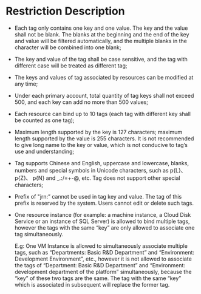# Restriction Description

 - Each tag only contains one key and one value. The key and the value shall not be blank. The blanks at the beginning and the end of the key and value will be filtered automatically, and the multiple blanks in the character will be combined into one blank;

 - The key and value of the tag shall be case sensitive, and the tag with different case will be treated as different tag;

 - The keys and values of tag associated by resources can be modified at any time;

 - Under each primary account, total quantity of tag keys shall not exceed 500, and each key can add no more than 500 values;

 - Each resource can bind up to 10 tags (each tag with different key shall be counted as one tag);

 - Maximum length supported by the key is 127 characters; maximum length supported by the value is 255 characters. It is not recommended to give long name to the key or value, which is not conducive to tag’s use and understanding;

 - Tag supports Chinese and English, uppercase and lowercase, blanks, numbers and special symbols in Unicode characters, such as p{L}、 p{Z}、 p{N} and _.:/=+-@, etc. Tag does not support other special characters;

 - Prefix of "jrn:” cannot be used in tag key and value. The tag of this prefix is reserved by the system. Users cannot edit or delete such tags.

 - One resource instance (for example: a machine instance, a Cloud Disk Service or an instance of SQL Server) is allowed to bind multiple tags, however the tags with the same “key” are only allowed to associate one tag simultaneously.

   E.g: One VM Instance is allowed to simultaneously associate multiple tags, such as “Departments: Basic R&D Department” and “Environment: Development Environment”, etc., however it is not allowed to associate the tags of “Department: Basic R&D Department” and “Environment: development department of the platform” simultaneously, because the “key” of these two tags are the same. The tag with the same “key” which is associated in subsequent will replace the former tag.